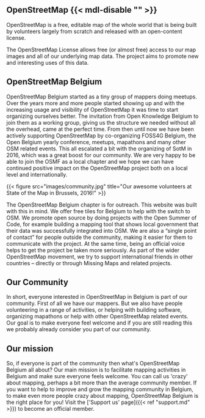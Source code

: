 ## OpenStreetMap {{< mdl-disable "<!-- markdownlint-disable MD041 -->" >}}

OpenStreetMap is a free, editable map of the whole world that is being built by volunteers largely from scratch and released with an open-content license.

The OpenStreetMap License allows free (or almost free) access to our map images and all of our underlying map data. The project aims to promote new and interesting uses of this data.

## OpenStreetMap Belgium

OpenStreetMap Belgium started as a tiny group of mappers doing meetups. Over the years more and more people started showing up and with the increasing usage and visibility of OpenStreetMap it was time to start organizing ourselves better. The invitation from Open Knowledge Belgium to join them as a working group, giving us the structure we needed without all the overhead, came at the perfect time. From then until now we have been actively supporting OpenStreetMap by co-organizing FOSS4G Belgium, the Open Belgium yearly conference, meetups, mapathons and many other OSM related events. This all escalated a bit with the organizing of SotM in 2016, which was a great boost for our community. We are very happy to be able to join the OSMF as a local chapter and we hope we can have continued positive impact on the OpenStreetMap project both on a local level and internationally.

{{< figure src="images/community.jpg" title="Our awesome volunteers at State of the Map in Brussels, 2016!" >}}

The OpenStreetMap Belgium chapter is for outreach. This website was built with this in mind. We offer free tiles for Belgium to help with the switch to OSM. We promote open source by doing projects with the Open Summer of Code, for example building a mapping tool that shows local government that their data was successfully integrated into OSM. We are also a “single point of contact” for people outside the community, making it easier for them to communicate with the project. At the same time, being an official voice helps to get the project be taken more seriously. As part of the wider OpenStreetMap movement, we try to support international friends in other countries – directly or through Missing Maps and related projects.

## Our Community

In short, everyone interested in OpenStreetMap in Belgium is part of our community. First of all we have our mappers. But we also have people volunteering in a range of activities, or helping with building software, organizing mapathons or help with other OpenStreetMap related events. Our goal is to make everyone feel welcome and if you are still reading this we probably already consider you part of our community.

## Our mission

So, if everyone is part of the community then what's OpenStreetMap Belgium all about? Our main mission is to facilitate mapping activities in Belgium and make sure everyone feels welcome. You can call us 'crazy' about mapping, perhaps a bit more than the average community member. If you want to help to improve and grow the mapping community in Belgium, to make even more people crazy about mapping, OpenStreetMap Belgium is the right place for you! Visit the ['Support us' page]({{< ref "support.md" >}}) to become an official member.
